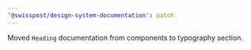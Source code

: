 ```yaml
---
'@swisspost/design-system-documentation': patch
---
```


Moved `Heading` documentation from components to typography section.
